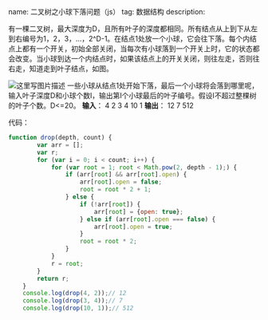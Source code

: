 name: 二叉树之小球下落问题（js）
tag: 数据结构
description: 


有一棵二叉树，最大深度为D，且所有叶子的深度都相同。所有结点从上到下从左到右编号为1，2，3，...，2^D-1。在结点1处放一个小球，它会往下落。每个内结点上都有一个开关，初始全部关闭，当每次有小球落到一个开关上时，它的状态都会改变。当小球到达一个内结点时，如果该结点上的开关关闭，则往左走，否则往右走，知道走到叶子结点，如图。

![这里写图片描述](http://img.blog.csdn.net/20170611122915740?watermark/2/text/aHR0cDovL2Jsb2cuY3Nkbi5uZXQvYmx1ZWJsdWVza3lodWE=/font/5a6L5L2T/fontsize/400/fill/I0JBQkFCMA==/dissolve/70/gravity/SouthEast)
一些小球从结点1处开始下落，最后一个小球将会落到哪里呢，输入叶子深度D和小球个数I，输出第I个小球最后的叶子编号。假设I不超过整棵树的叶子个数。D<=20。
**输入**：
4 2
3 4
10 1
**输出**：
12
7
512
		
代码：

```javascript
function drop(depth, count) {
        var arr = [];
        var r;
        for (var i = 0; i < count; i++) {
            for (var root = 1; root < Math.pow(2, depth - 1);) {
                if (arr[root] && arr[root].open) {
                    arr[root].open = false;
                    root = root * 2 + 1;
                } else {
                    if (!arr[root]) {
                        arr[root] = {open: true};
                    } else if (arr[root].open === false) {
                        arr[root].open = true;
                    }
                    root = root * 2;
                }
            }
            r = root;
        }
        return r;
    }
    console.log(drop(4, 2));// 12
    console.log(drop(3, 4));// 7
    console.log(drop(10, 1));// 512
```
